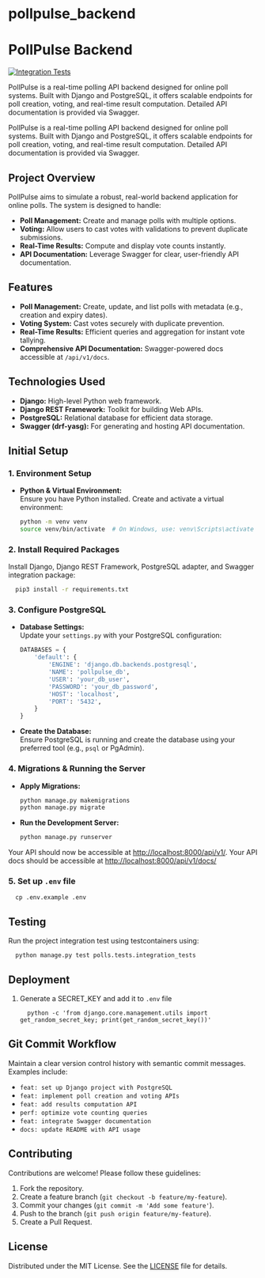# pollpulse_backend
# PollPulse Backend

[![Integration Tests](https://github.com/ForeverCountry/pollpulse_backend/actions/workflows/integration-tests.yml/badge.svg)](https://github.com/ForeverCountry/pollpulse_backend/actions/workflows/integration-tests.yml)

PollPulse is a real-time polling API backend designed for online poll systems. Built with Django and PostgreSQL, it offers scalable endpoints for poll creation, voting, and real-time result computation. Detailed API documentation is provided via Swagger.


PollPulse is a real-time polling API backend designed for online poll systems. Built with Django and PostgreSQL, it offers scalable endpoints for poll creation, voting, and real-time result computation. Detailed API documentation is provided via Swagger.

## Project Overview

PollPulse aims to simulate a robust, real-world backend application for online polls. The system is designed to handle:
- **Poll Management:** Create and manage polls with multiple options.
- **Voting:** Allow users to cast votes with validations to prevent duplicate submissions.
- **Real-Time Results:** Compute and display vote counts instantly.
- **API Documentation:** Leverage Swagger for clear, user-friendly API documentation.

## Features

- **Poll Management:** Create, update, and list polls with metadata (e.g., creation and expiry dates).
- **Voting System:** Cast votes securely with duplicate prevention.
- **Real-Time Results:** Efficient queries and aggregation for instant vote tallying.
- **Comprehensive API Documentation:** Swagger-powered docs accessible at `/api/v1/docs`.

## Technologies Used

- **Django:** High-level Python web framework.
- **Django REST Framework:** Toolkit for building Web APIs.
- **PostgreSQL:** Relational database for efficient data storage.
- **Swagger (drf-yasg):** For generating and hosting API documentation.

## Initial Setup

### 1. Environment Setup

- **Python & Virtual Environment:**  
  Ensure you have Python installed. Create and activate a virtual environment:
  
  ```bash
  python -m venv venv
  source venv/bin/activate  # On Windows, use: venv\Scripts\activate
  ```

### 2. Install Required Packages

Install Django, Django REST Framework, PostgreSQL adapter, and Swagger integration package:

```bash
  pip3 install -r requirements.txt
```

### 3. Configure PostgreSQL

- **Database Settings:**  
  Update your `settings.py` with your PostgreSQL configuration:

  ```python
  DATABASES = {
      'default': {
          'ENGINE': 'django.db.backends.postgresql',
          'NAME': 'pollpulse_db',
          'USER': 'your_db_user',
          'PASSWORD': 'your_db_password',
          'HOST': 'localhost',
          'PORT': '5432',
      }
  }
  ```

- **Create the Database:**  
  Ensure PostgreSQL is running and create the database using your preferred tool (e.g., `psql` or PgAdmin).

### 4. Migrations & Running the Server

- **Apply Migrations:**

  ```bash
  python manage.py makemigrations
  python manage.py migrate
  ```

- **Run the Development Server:**

  ```bash
  python manage.py runserver
  ```

Your API should now be accessible at [http://localhost:8000/api/v1/](http://localhost:8000/api/v1/).
Your API docs should be accessible at [http://localhost:8000/api/v1/docs/](http://localhost:8000/api/v1/docs/)

### 5. Set up `.env` file
  ```
    cp .env.example .env
  ```

## Testing
Run the project integration test using testcontainers using: 
  ```
    python manage.py test polls.tests.integration_tests
  ```

## Deployment 
1. Generate a SECRET_KEY and add it to `.env` file
    ```
      python -c 'from django.core.management.utils import get_random_secret_key; print(get_random_secret_key())'
    ```

## Git Commit Workflow

Maintain a clear version control history with semantic commit messages. Examples include:

- `feat: set up Django project with PostgreSQL`
- `feat: implement poll creation and voting APIs`
- `feat: add results computation API`
- `perf: optimize vote counting queries`
- `feat: integrate Swagger documentation`
- `docs: update README with API usage`

## Contributing

Contributions are welcome! Please follow these guidelines:
1. Fork the repository.
2. Create a feature branch (`git checkout -b feature/my-feature`).
3. Commit your changes (`git commit -m 'Add some feature'`).
4. Push to the branch (`git push origin feature/my-feature`).
5. Create a Pull Request.

## License
Distributed under the MIT License. See the [LICENSE](/LICENSE) file for details.
